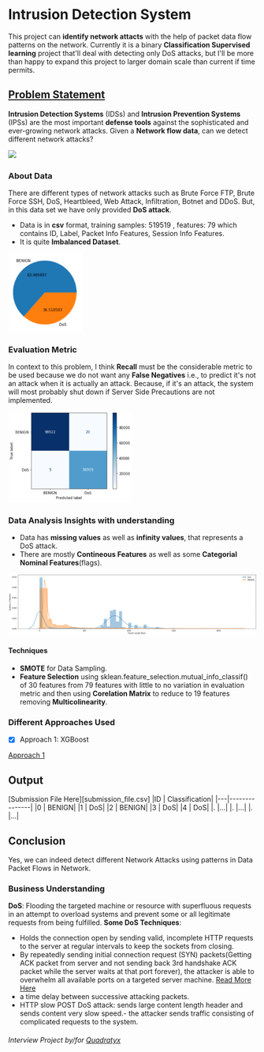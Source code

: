 # Intrusion Detection System
This project can **identify network attacts** with the help of packet data flow patterns on the network. Currently it is a binary **Classification Supervised learning** project that'll deal with detecting only DoS attacks, but I'll be more than happy to expand this project to larger domain scale than current if time permits.

## [Problem Statement](Problem-Statement.txt)
**Intrusion Detection Systems** (IDSs) and **Intrusion Prevention Systems** (IPSs) are the most important **defense tools** against the sophisticated and ever-growing network attacks. Given a **Network flow data**, can we detect different network attacks?

<img src='IDS.png'/>

### About Data
There are different types of network attacks such as Brute Force FTP, Brute Force SSH, DoS, Heartbleed, Web Attack, Infiltration, Botnet and DDoS. But, in this data set we have only provided **DoS attack**.
- Data is in **csv** format, training samples: 519519 , features: 79 which contains ID, Label, Packet Info Features, Session Info Features.
- It is quite **Imbalanced Dataset**.
<img src='Graphics/Unbalanced-Data.png' width=150/>

### Evaluation Metric
In context to this problem, I think **Recall** must be the considerable metric to be used because we do not want any **False Negatives** i.e., to predict it's not an attack when it is actually an attack. Because, if it's an attack, the system will most probably shut down if Server Side Precautions are not implemented.

<img src='Graphics/Confusion-Matrix.png' width=250/>

### Data Analysis Insights with understanding
- Data has **missing values** as well as **infinity values**, that represents a DoS attack.
- There are mostly **Contineous Features** as well as some **Categorial Nominal Features**(flags).
<img src='Graphics/Eda.gif'/>
   
#### Techniques 
- **SMOTE** for Data Sampling.
- **Feature Selection** using sklean.feature_selection.mutual_info_classif() of 30 features from 79 features with little to no variation in evaluation metric and then using **Corelation Matrix** to reduce to 19 features removing **Multicolinearity**.


### Different Approaches Used
- [X] Approach 1: XGBoost

[Approach 1](Notebooks/ids.ipynb)

## Output
[Submission File Here][submission_file.csv]
|ID | Classification|
|---|---------------|
|0	|	BENIGN|
|1	|	DoS|
|2	|	BENIGN|
|3  |	DoS|
|4  |	DoS|
|.  |...|
|.  |...|
|.  |...|


## Conclusion
Yes, we can indeed detect different Network Attacks using patterns in Data Packet Flows in Network.


### Business Understanding
**DoS**: Flooding the targeted machine or resource with superfluous requests in an attempt to overload systems and prevent some or all legitimate requests from being fulfilled.
**Some DoS Techniques**:
- Holds the connection open by sending valid, incomplete HTTP requests to the server at regular intervals to keep the sockets from closing.
- By repeatedly sending initial connection request (SYN) packets(Getting ACK packet from server and not sending back 3rd handshake ACK packet while the server waits at that port forever), the attacker is able to overwhelm all available ports on a targeted server machine. [Read More Here](https://www.cloudflare.com/learning/ddos/syn-flood-ddos-attack/)
- a time delay between successive attacking packets.
- HTTP slow POST DoS attack: sends large content length header and sends content very slow speed.- the attacker sends traffic consisting of complicated requests to the system.

###### Interview Project by/for [Quadratyx](https://quadratyx.com)